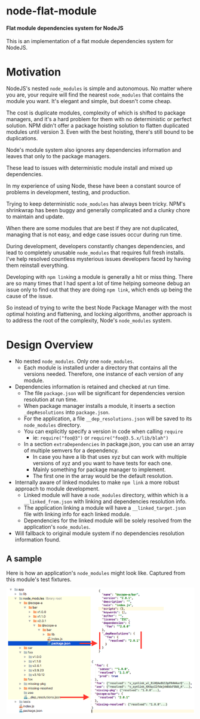 # node-flat-module

#### Flat module dependencies system for NodeJS

This is an implementation of a flat module dependencies system for NodeJS.

# Motivation

NodeJS's nested `node_modules` is simple and autonomous.  No matter where you
are, your require will find the nearest `node_modules` that contains the
module you want.  It's elegant and simple, but doesn't come cheap.  

The cost is duplicate modules, complexity of which is shifted to package 
managers, and it's a hard problem for them with no deterministic or perfect
solution.  NPM didn't offer a package hoisting solution to flatten duplicated
modules until version 3.  Even with the best hoisting, there's still bound to 
be duplications.

Node's module system also ignores any dependencies information and leaves that only to the 
package managers.

These lead to issues with deterministic module install and mixed up dependencies.

In my experience of using Node, these have been a constant source of problems in
development, testing, and production.

Trying to keep deterministic `node_modules` has always been tricky.  NPM's shrinkwrap
has been buggy and generally complicated and a clunky chore to maintain and update.

When there are some modules that are best if they are not duplicated, managing that
is not easy, and edge case issues occur during run time. 

During development, developers constantly changes dependencies, and lead to
completely unusable `node_modules` that requires full fresh installs.  I've help 
resolved countless mysterious issues developers faced by having them reinstall
everything.

Developing with `npm link`ing a module is generally a hit or miss thing.  There are so many
times that I had spent a lot of time helping someone debug an issue only to find out that
they are doing `npm link`, which ends up being the cause of the issue.

So instead of trying to write the best Node Package Manager with the most optimal hoisting
and flattening, and locking algorithms, another approach is to address the root of the complexity,
Node's `node_modules` system.

# Design Overview

  - No nested `node_modules`.  Only one `node_modules`.
    - Each module is installed under a directory that contains all the versions needed.  Therefore, one instance of each version of any module.
  - Dependencies information is retained and checked at run time.
    - The file `package.json` will be significant for dependencies version resolution at run time.
    - When package manager installs a module, it inserts a section `_depResolutions` into `package.json`.
    - For the application, a file `__dep_resolutions.json` will be saved to its `node_modules` directory.
    - You can explicitly specify a version in code when calling `require`
      - ie: `require("foo@3")` or `require("foo@3.5.x/lib/blah")`
    - In a section `extraDependencies` in package.json, you can use an array of multiple semvers for a dependency.
      - In case you have a lib that uses xyz but can work with multiple versions of xyz and you want to have tests for each one.
      - Mainly something for package manager to implement.
      - The first one in the array would be the default resolution.
  - Internally aware of linked modules to make `npm link` a more robust approach to module development.
    - Linked module will have a `node_modules` directory, within which is a `__linked_from.json` with linking and dependencies resolution info.
    - The application linking a module will have a `__linked_target.json` file with linking info for each linked module.
    - Dependencies for the linked module will be solely resolved from the application's `node_modules`.
  - Will fallback to original module system if no dependencies resolution information found.

## A sample

Here is how an application's `node_modules` might look like.  Captured from this module's test fixtures.

![sample](docs/sample_nm.png)
